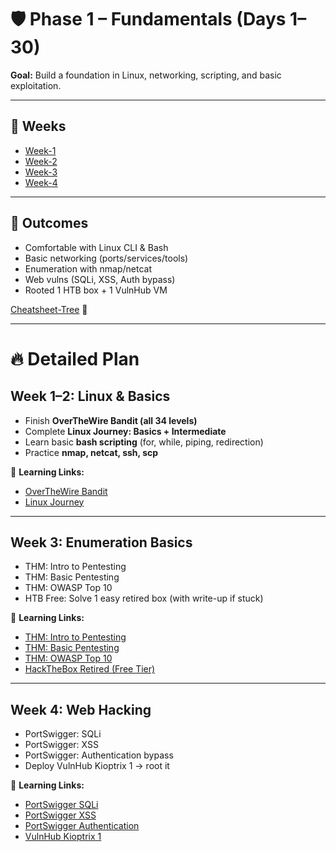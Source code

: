 # 🛡️ Phase 1 – Fundamentals (Days 1–30)

**Goal:** Build a foundation in Linux, networking, scripting, and basic exploitation.

---

## 📅 Weeks
- [Week-1](Week-1.md)
- [Week-2](Week-2.md)
- [Week-3](Week-3.md)
- [Week-4](Week-4.md)

---

## 🎯 Outcomes
- Comfortable with Linux CLI & Bash
- Basic networking (ports/services/tools)
- Enumeration with nmap/netcat
- Web vulns (SQLi, XSS, Auth bypass)
- Rooted 1 HTB box + 1 VulnHub VM

[Cheatsheet-Tree](Cheatsheet-Tree.md) 🔗

---

# 🔥 Detailed Plan

## Week 1–2: Linux & Basics
- Finish **OverTheWire Bandit (all 34 levels)**  
- Complete **Linux Journey: Basics + Intermediate**  
- Learn basic **bash scripting** (for, while, piping, redirection)  
- Practice **nmap, netcat, ssh, scp**  

🔗 **Learning Links:**  
- [OverTheWire Bandit](https://overthewire.org/wargames/bandit/)  
- [Linux Journey](https://linuxjourney.com/)  

---

## Week 3: Enumeration Basics
- THM: Intro to Pentesting  
- THM: Basic Pentesting  
- THM: OWASP Top 10  
- HTB Free: Solve 1 easy retired box (with write-up if stuck)  

🔗 **Learning Links:**  
- [THM: Intro to Pentesting](https://tryhackme.com/room/introtooffensivesecurity)  
- [THM: Basic Pentesting](https://tryhackme.com/room/basicpentestingjt)  
- [THM: OWASP Top 10](https://tryhackme.com/module/owasp-top-10)  
- [HackTheBox Retired (Free Tier)](https://app.hackthebox.com/machines?status=2&free=true)  

---

## Week 4: Web Hacking
- PortSwigger: SQLi  
- PortSwigger: XSS  
- PortSwigger: Authentication bypass  
- Deploy VulnHub Kioptrix 1 → root it  

🔗 **Learning Links:**  
- [PortSwigger SQLi](https://portswigger.net/web-security/sql-injection)  
- [PortSwigger XSS](https://portswigger.net/web-security/cross-site-scripting)  
- [PortSwigger Authentication](https://portswigger.net/web-security/authentication)  
- [VulnHub Kioptrix 1](https://www.vulnhub.com/entry/kioptrix-level-1-1,22/)  
